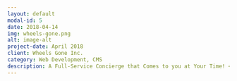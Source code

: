 ```yaml
---
layout: default
modal-id: 5
date: 2018-04-14
img: wheels-gone.png
alt: image-alt
project-date: April 2018
client: Wheels Gone Inc.
category: Web Development, CMS
description: A Full-Service Concierge that Comes to you at Your Time! <a href="https://wheelsgone.com/">Wheels Gone</a>
---
```

